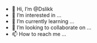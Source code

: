 - 👋 Hi, I’m @Dslikk
- 👀 I’m interested in ...
- 🌱 I’m currently learning ...
- 💞️ I’m looking to collaborate on ...
- 📫 How to reach me ...

<!---
Dslikk/Dslikk is a ✨ special ✨ repository because its `README.md` (this file) appears on your GitHub profile.
You can click the Preview link to take a look at your changes.
--->

